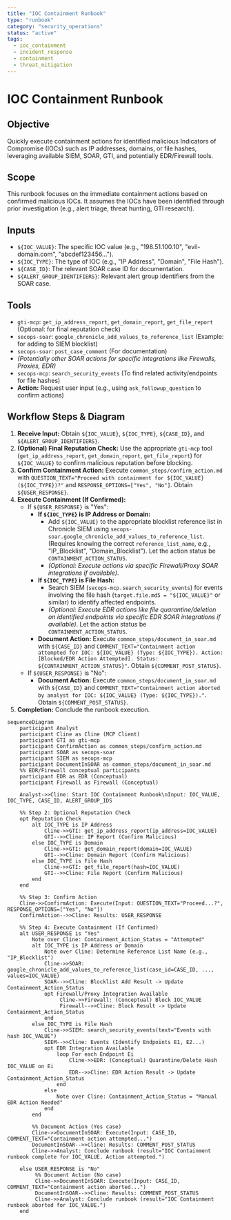 ```yaml
---
title: "IOC Containment Runbook"
type: "runbook"
category: "security_operations"
status: "active"
tags:
  - ioc_containment
  - incident_response
  - containment
  - threat_mitigation
---
```


# IOC Containment Runbook

## Objective

Quickly execute containment actions for identified malicious Indicators of Compromise (IOCs) such as IP addresses, domains, or file hashes, leveraging available SIEM, SOAR, GTI, and potentially EDR/Firewall tools.

## Scope

This runbook focuses on the immediate containment actions based on confirmed malicious IOCs. It assumes the IOCs have been identified through prior investigation (e.g., alert triage, threat hunting, GTI research).

## Inputs

*   `${IOC_VALUE}`: The specific IOC value (e.g., "198.51.100.10", "evil-domain.com", "abcdef123456...").
*   `${IOC_TYPE}`: The type of IOC (e.g., "IP Address", "Domain", "File Hash").
*   `${CASE_ID}`: The relevant SOAR case ID for documentation.
*   `${ALERT_GROUP_IDENTIFIERS}`: Relevant alert group identifiers from the SOAR case.

## Tools

*   `gti-mcp`: `get_ip_address_report`, `get_domain_report`, `get_file_report` (Optional: for final reputation check)
*   `secops-soar`: `google_chronicle_add_values_to_reference_list` (Example: for adding to SIEM blocklist)
*   `secops-soar`: `post_case_comment` (For documentation)
*   *(Potentially other SOAR actions for specific integrations like Firewalls, Proxies, EDR)*
*   `secops-mcp`: `search_security_events` (To find related activity/endpoints for file hashes)
*   **Action:** Request user input (e.g., using `ask_followup_question` to confirm actions)

## Workflow Steps & Diagram

1.  **Receive Input:** Obtain `${IOC_VALUE}`, `${IOC_TYPE}`, `${CASE_ID}`, and `${ALERT_GROUP_IDENTIFIERS}`.
2.  **(Optional) Final Reputation Check:** Use the appropriate `gti-mcp` tool (`get_ip_address_report`, `get_domain_report`, `get_file_report`) for `${IOC_VALUE}` to confirm malicious reputation before blocking.
3.  **Confirm Containment Action:** Execute `common_steps/confirm_action.md` with `QUESTION_TEXT="Proceed with containment for ${IOC_VALUE} (${IOC_TYPE})?"` and `RESPONSE_OPTIONS=["Yes", "No"]`. Obtain `${USER_RESPONSE}`.
4.  **Execute Containment (If Confirmed):**
    *   If `${USER_RESPONSE}` is "Yes":
        *   **If `${IOC_TYPE}` is IP Address or Domain:**
            *   Add `${IOC_VALUE}` to the appropriate blocklist reference list in Chronicle SIEM using `secops-soar.google_chronicle_add_values_to_reference_list`. (Requires knowing the correct `reference_list_name`, e.g., "IP_Blocklist", "Domain_Blocklist"). Let the action status be `CONTAINMENT_ACTION_STATUS`.
            *   *(Optional: Execute actions via specific Firewall/Proxy SOAR integrations if available)*.
        *   **If `${IOC_TYPE}` is File Hash:**
            *   Search SIEM (`secops-mcp.search_security_events`) for events involving the file hash (`target.file.md5 = "${IOC_VALUE}"` or similar) to identify affected endpoints.
            *   *(Optional: Execute EDR actions like file quarantine/deletion on identified endpoints via specific EDR SOAR integrations if available)*. Let the action status be `CONTAINMENT_ACTION_STATUS`.
        *   **Document Action:** Execute `common_steps/document_in_soar.md` with `${CASE_ID}` and `COMMENT_TEXT="Containment action attempted for IOC: ${IOC_VALUE} (Type: ${IOC_TYPE}). Action: [Blocked/EDR Action Attempted]. Status: ${CONTAINMENT_ACTION_STATUS}"`. Obtain `${COMMENT_POST_STATUS}`.
    *   If `${USER_RESPONSE}` is "No":
        *   **Document Action:** Execute `common_steps/document_in_soar.md` with `${CASE_ID}` and `COMMENT_TEXT="Containment action aborted by analyst for IOC: ${IOC_VALUE} (Type: ${IOC_TYPE})."`. Obtain `${COMMENT_POST_STATUS}`.
5.  **Completion:** Conclude the runbook execution.

```mermaid
sequenceDiagram
    participant Analyst
    participant Cline as Cline (MCP Client)
    participant GTI as gti-mcp
    participant ConfirmAction as common_steps/confirm_action.md
    participant SOAR as secops-soar
    participant SIEM as secops-mcp
    participant DocumentInSOAR as common_steps/document_in_soar.md
    %% EDR/Firewall conceptual participants
    participant EDR as EDR (Conceptual)
    participant Firewall as Firewall (Conceptual)

    Analyst->>Cline: Start IOC Containment Runbook\nInput: IOC_VALUE, IOC_TYPE, CASE_ID, ALERT_GROUP_IDS

    %% Step 2: Optional Reputation Check
    opt Reputation Check
        alt IOC_TYPE is IP Address
            Cline->>GTI: get_ip_address_report(ip_address=IOC_VALUE)
            GTI-->>Cline: IP Report (Confirm Malicious)
        else IOC_TYPE is Domain
            Cline->>GTI: get_domain_report(domain=IOC_VALUE)
            GTI-->>Cline: Domain Report (Confirm Malicious)
        else IOC_TYPE is File Hash
            Cline->>GTI: get_file_report(hash=IOC_VALUE)
            GTI-->>Cline: File Report (Confirm Malicious)
        end
    end

    %% Step 3: Confirm Action
    Cline->>ConfirmAction: Execute(Input: QUESTION_TEXT="Proceed...?", RESPONSE_OPTIONS=["Yes", "No"])
    ConfirmAction-->>Cline: Results: USER_RESPONSE

    %% Step 4: Execute Containment (If Confirmed)
    alt USER_RESPONSE is "Yes"
        Note over Cline: Containment_Action_Status = "Attempted"
        alt IOC_TYPE is IP Address or Domain
            Note over Cline: Determine Reference List Name (e.g., "IP_Blocklist")
            Cline->>SOAR: google_chronicle_add_values_to_reference_list(case_id=CASE_ID, ..., values=IOC_VALUE)
            SOAR-->>Cline: Blocklist Add Result -> Update Containment_Action_Status
            opt Firewall/Proxy Integration Available
                 Cline->>Firewall: (Conceptual) Block IOC_VALUE
                 Firewall-->>Cline: Block Result -> Update Containment_Action_Status
            end
        else IOC_TYPE is File Hash
            Cline->>SIEM: search_security_events(text="Events with hash IOC_VALUE")
            SIEM-->>Cline: Events (Identify Endpoints E1, E2...)
            opt EDR Integration Available
                loop For each Endpoint Ei
                    Cline->>EDR: (Conceptual) Quarantine/Delete Hash IOC_VALUE on Ei
                    EDR-->>Cline: EDR Action Result -> Update Containment_Action_Status
                end
            else
                Note over Cline: Containment_Action_Status = "Manual EDR Action Needed"
            end
        end

        %% Document Action (Yes case)
        Cline->>DocumentInSOAR: Execute(Input: CASE_ID, COMMENT_TEXT="Containment action attempted...")
        DocumentInSOAR-->>Cline: Results: COMMENT_POST_STATUS
        Cline->>Analyst: Conclude runbook (result="IOC Containment runbook complete for IOC_VALUE. Action attempted.")

    else USER_RESPONSE is "No"
         %% Document Action (No case)
         Cline->>DocumentInSOAR: Execute(Input: CASE_ID, COMMENT_TEXT="Containment action aborted...")
         DocumentInSOAR-->>Cline: Results: COMMENT_POST_STATUS
         Cline->>Analyst: Conclude runbook (result="IOC Containment runbook aborted for IOC_VALUE.")
    end
